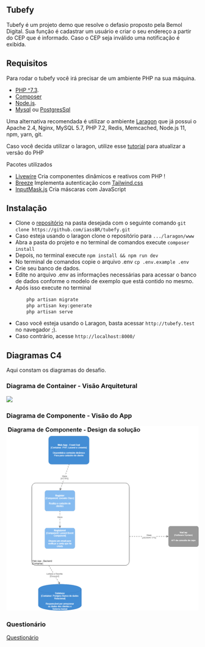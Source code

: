 ## Tubefy

Tubefy é um projeto demo que resolve o defasio proposto pela Bemol Digital. 
Sua função é cadastrar um usuário e criar o seu endereço a partir do CEP que
é informado. Caso o CEP seja inválido uma notificação é exibida.


## Requisitos

Para rodar o tubefy você irá precisar de um ambiente PHP na sua máquina.

- [PHP ^7.3](https://www.php.net/downloads.php).
- [Composer](https://getcomposer.org/download/)
- [Node.js](https://nodejs.org/en/).
- [Mysql](https://www.mysql.com/downloads/) ou [PostgresSql](https://www.postgresql.org/download/)

Uma alternativa recomendada é utilizar o ambiente [Laragon](https://laragon.org/download/) que já possui o Apache 2.4, Nginx, MySQL 5.7, PHP 7.2, Redis, Memcached, Node.js 11, npm, yarn, git. 

Caso você decida utilizar o laragon, utilize esse [tutorial](https://forum.laragon.org/topic/166/tutorial-how-to-add-another-php-version-php-7-4-php-8-0-updated/63) para atualizar a versão do PHP

Pacotes utilizados

 - [Livewire](https://github.com/livewire/livewire) Cria componentes dinâmicos e reativos com PHP !
 - [Breeze](https://github.com/laravel/breeze) Implementa autenticação com [Tailwind.css](https://tailwindcss.com/)
 - [InputMask.js](https://github.com/RobinHerbots/Inputmask) Cria máscaras com JavaScript

 ## Instalação
   
 - Clone o [repositório](https://github.com/iassBR/tubefy) na pasta desejada com o seguinte comando ```git clone https://github.com/iassBR/tubefy.git``` 
 - Caso esteja usando o laragon clone o repositório para ```.../laragon/www```
 - Abra a pasta do projeto e no terminal de comandos execute  ```composer install```
 - Depois, no terminal execute ```npm install && npm run dev```
 - No terminal de comandos copie o arquivo .env ```cp .env.example .env```
 - Crie seu banco de dados. 
 - Edite no arquivo .env as informações necessárias para acessar o banco de dados conforme o modelo de exemplo que está contido no mesmo.
 - Após isso execute no terminal
    ```
        php artisan migrate
        php artisan key:generate
        php artisan serve 
    ```
 - Caso você esteja usando o Laragon, basta acessar ```http://tubefy.test``` no navegador ;).
 - Caso contrário, acesse ```http://localhost:8000/```

## Diagramas C4

Aqui constam os diagramas do desafio.

### Diagrama de Container - Visão Arquitetural

![](Diagrama-de-Container-Visão-Arquitetural.png)
### Diagrama de Componente - Visão do App

![](Diagrama-de-Componente-Design-do-App.png)

### Questionário

[Questionário](questionario.txt)

